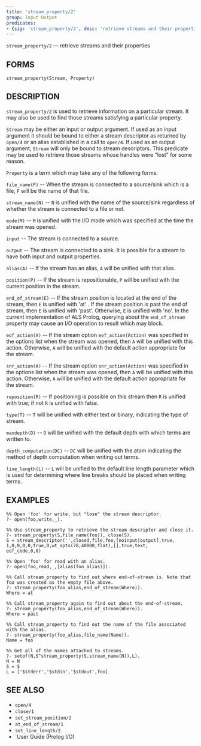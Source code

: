 ```yaml
---
title: 'stream_property/2'
group: Input Output
predicates:
- {sig: 'stream_property/2', desc: 'retrieve streams and their properties'}
---
```

`stream_property/2` — retrieve streams and their properties


## FORMS

```
stream_property(Stream, Property)
```

## DESCRIPTION

`stream_property/2` is used to retrieve information on a particular stream. It may also be used to find those streams satisfying a particular property.

`Stream` may be either an input or output argument. If used as an input argument it should be bound to either a stream descriptor as returned by `open/4` or an alias established in a call to `open/4`. If used as an output argument, `Stream` will only be bound to stream descriptors. This predicate may be used to retrieve those streams whose handles were "lost" for some reason.

`Property` is a term which may take any of the following forms:

`file_name(F)` -- When the stream is connected to a source/sink which is a file, `F` will be the name of that file.

`stream_name(N)` -- `N` is unified with the name of the source/sink regardless of whether the stream is connected to a file or not.

`mode(M)` -- `M` is unified with the I/O mode which was specified at the time the stream was opened.

`input` -- The stream is connected to a source.

`output` -- The stream is connected to a sink. It is possible for a stream to have both input and output properties.

`alias(A)` -- If the stream has an alias, `A` will be unified with that alias.

`position(P)` -- If the stream is repositionable, `P` will be unified with the current position in the stream.

`end_of_stream(E)` -- If the stream position is located at the end of the stream, then `E` is unified with 'at' . If the stream position is past the end of stream, then `E` is unified with 'past'. Otherwise, `E` is unified with 'no'. In the current implementation of ALS Prolog, querying about the `end_of_stream` property may cause an I/O operation to result which may block.

`eof_action(A)` -- If the stream option `eof_action(Action)` was specified in the options list when the stream was opened, then `A` will be unified with this action. Otherwise, `A` will be unified with the default action appropriate for the stream.

`snr_action(A)` -- If the stream option `snr_action(Action)` was specified in the options list when the stream was opened, then `A` will be unified with this action. Otherwise, `A` will be unified with the default action appropriate for the stream.

`reposition(R)` -- If positioning is possible on this stream then `R` is unified with true; if not `R` is unified with false.

`type(T)` -- `T` will be unified with either text or binary, indicating the type of stream.

`maxdepth(D)` -- `D` will be unified with the default depth with which terms are written to.

`depth_computation(DC)` -- `DC` will be unified with the atom indicating the method of depth computation when writing out terms.

`line_length(L)` -- `L` will be unified to the default line length parameter which is used for determining where line breaks should be placed when writing terms.


## EXAMPLES


```
%% Open 'foo' for write, but "lose" the stream descriptor.
?- open(foo,write,_).

%% Use stream_property to retrieve the stream descriptor and close it.
?- stream_property(S,file_name(foo)), close(S).
S = stream_descriptor('',closed,file,foo,[noinput|output],true,
1,0,0,0,0,true,0,wt_opts(78,40000,flat),[],true,text,
eof_code,0,0)

%% Open 'foo' for read with an alias.
?- open(foo,read,_,[alias(foo_alias)]).

%% Call stream_property to find out where end-of-stream is. Note that foo was created as the empty file above.
?- stream_property(foo_alias,end_of_stream(Where)).
Where = at

%% Call stream_property again to find out about the end-of-stream.
?- stream_property(foo_alias,end_of_stream(Where)).
Where = past

%% Call stream_property to find out the name of the file associated with the alias.
?- stream_property(foo_alias,file_name(Name)).
Name = foo

%% Get all of the names attached to streams.
?- setof(N,S^stream_property(S,stream_name(N)),L).
N = N
S = S
L = ['$stderr','$stdin','$stdout',foo]
```

## SEE ALSO

- `open/4`
- `close/1`
- `set_stream_position/2`
- `at_end_of_stream/1`
- `set_line_length/2`
- `User Guide (Prolog I/O)

